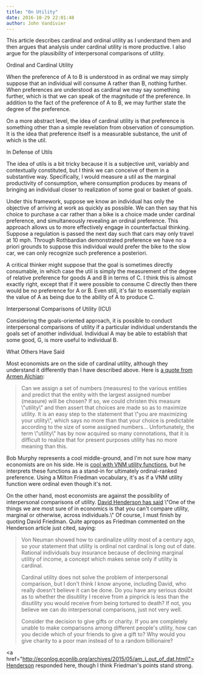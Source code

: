 ```yaml
---
title: "On Utility"
date: 2016-10-29 22:01:48
author: John Vandivier
---
```




This article describes cardinal and ordinal utility as I understand them and then argues that analysis under cardinal utility is more productive. I also argue for the plausibility of interpersonal comparisons of utility.
<p style=\"text-align: center;\">Ordinal and Cardinal Utility</p>
When the preference of A to B is understood in as ordinal we may simply suppose that an individual will consume A rather than B, nothing further. When preferences are understood as cardinal we may say something further, which is that we can speak of the magnitude of the preference. In addition to the fact of the preference of A to B, we may further state the degree of the preference.

On a more abstract level, the idea of cardinal utility is that preference is something other than a simple revelation from observation of consumption. It is the idea that preference itself is a measurable substance, the unit of which is the util.
<p style=\"text-align: center;\">In Defense of Utils</p>
The idea of utils is a bit tricky because it is a subjective unit, variably and contextually constituted, but I think we can conceive of them in a substantive way. Specifically, I would measure a util as the marginal productivity of consumption, where consumption produces by means of bringing an individual closer to realization of some goal or basket of goals.

Under this framework, suppose we know an individual has only the objective of arriving at work as quickly as possible. We can then say that his choice to purchase a car rather than a bike is a choice made under cardinal preference, and simultaneously revealing an ordinal preference. This approach allows us to more effectively engage in counterfactual thinking. Suppose a regulation is passed the next day such that cars may only travel at 10 mph. Through Rothbardian demonstrated preference we have no a priori grounds to suppose this individual would prefer the bike to the slow car, we can only recognize such preference a posteriori.

A critical thinker might suppose that the goal is sometimes directly consumable, in which case the util is simply the measurement of the degree of relative preference for goods A and B in terms of C. I think this is almost exactly right, except that if it were possible to consume C directly then there would be no preference for A or B. Even still, it's fair to essentially explain the value of A as being due to the ability of A to produce C.
<p style=\"text-align: center;\">Interpersonal Comparisons of Utility (ICU)</p>
<p style=\"text-align: left;\">Considering the goals-oriented approach, it is possible to conduct interpersonal comparisons of utility if a particular individual understands the goals set of another individual. Individual A may be able to establish that some good, G, is more useful to individual B.</p>
<p style=\"text-align: center;\">What Others Have Said</p>
<p style=\"text-align: left;\">Most economists are on the side of cardinal utility, although they understand it differently than I have described above. Here is <a href=\"https://en.wikipedia.org/w/index.php?title=Cardinal_utility&amp;oldid=733236863#Measurability\">a quote from Armen Alchian</a>:</p>

<blockquote>
<p style=\"text-align: left;\">Can we assign a set of numbers (measures) to the various entities and predict that the entity with the largest assigned number (measure) will be chosen? If so, we could christen this measure \"utility\" and then assert that choices are made so as to maximize utility. It is an easy step to the statement that \"you are maximizing your utility\", which says no more than that your choice is predictable according to the size of some assigned numbers... Unfortunately, the term \"utility\" has by now acquired so many connotations, that it is difficult to realize that for present purposes utility has no more meaning than this.</p>
</blockquote>
Bob Murphy represents a cool middle-ground, and I'm not sure how many economists are on his side. He is <a href=\"http://consultingbyrpm.com/blog/2014/01/someone-has-to-remind-bryan-caplan-that-no-such-thing-as-utils.html\">cool with VNM utility functions</a>, but he interprets these functions as a stand-in for ultimately ordinal-ranked preference. Using a Milton Friedman vocabulary, it's as if a VNM utility function were ordinal even though it's not.
<p style=\"text-align: left;\">On the other hand, most economists are against the possibility of interpersonal comparisons of utility. <a href=\"http://econlog.econlib.org/archives/2015/05/tyler_cowen_on_14.html\">David Henderson has said</a> \"One of the things we are most sure of in economics is that you can't compare utility, marginal or otherwise, across individuals.\" Of course, I must finish by quoting David Friedman. Quite apropos as Friedman commented on the Henderson article just cited, saying:</p>

<blockquote>Von Neuman showed how to cardinalize utility most of a century ago, so your statement that utility is ordinal not cardinal is long out of date. Rational individuals buy insurance because of declining marginal utility of income, a concept which makes sense only if utility is cardinal.

Cardinal utility does not solve the problem of interpersonal comparison, but I don't think I know anyone, including David, who really doesn't believe it can be done. Do you have any serious doubt as to whether the disutility I receive from a pinprick is less than the disutility you would receive from being tortured to death? If not, you believe we can do interpersonal comparisons, just not very well.

Consider the decision to give gifts or charity. If you are completely unable to make comparisons among different people's utility, how can you decide which of your friends to give a gift to? Why would you give charity to a poor man instead of to a random billionaire?</blockquote>
<a href=\"http://econlog.econlib.org/archives/2015/05/am_i_out_of_dat.html\">Henderson responded here</a>, though I think Friedman's points stand strong.